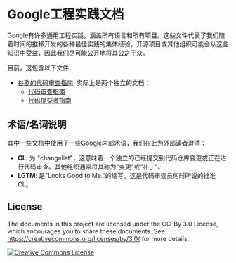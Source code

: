 # Google工程实践文档

Google有许多通用工程实践，涵盖所有语言和所有项目。这些文件代表了我们随着时间的推移开发的各种最佳实践的集体经验。开源项目或其他组织可能会从这些知识中受益，因此我们尽可能公开地将其公之于众。

目前，这包含以下文件：

*   [谷歌的代码审查指南](review/index.md), 实际上是两个独立的文档：
    *   [代码审查指南](review/reviewer/index.md)
    *   [代码提交者指南](review/developer/index.md)

## 术语/名词说明

其中一些文档中使用了一些Google内部术语，我们在此为外部读者澄清：

*   **CL**: 为 "changelist"，这意味着一个独立的已经提交到代码仓库变更或正在进行代码审查。其他组织通常将其称为“变更”或“补丁”。
*   **LGTM**: 是"Looks Good to Me."的缩写，这是代码审查员何时所说的批准CL。

## License

The documents in this project are licensed under the CC-By 3.0 License, which
encourages you to share these documents. See
https://creativecommons.org/licenses/by/3.0/ for more details.

<a rel="license" href="https://creativecommons.org/licenses/by/3.0/"><img alt="Creative Commons License" style="border-width:0" src="https://i.creativecommons.org/l/by/3.0/88x31.png" /></a>
